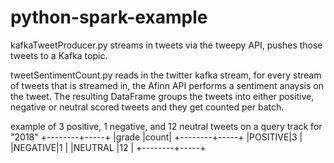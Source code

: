 # python-spark-example

kafkaTweetProducer.py streams in tweets via the tweepy API, pushes those tweets to a Kafka topic.

tweetSentimentCount.py reads in the twitter kafka stream, for every stream of tweets that is streamed in, the Afinn API performs a sentiment anaysis on the tweet. The resulting DataFrame groups the tweets into either positive, negative or neutral scored tweets and they get counted per batch.

example of 3 positive, 1 negative, and 12 neutral tweets on a query track for "2018"
+--------+-----+
|grade   |count|
+--------+-----+
|POSITIVE|3    |
|NEGATIVE|1    |
|NEUTRAL |12   |
+--------+-----+
